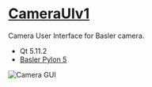 # [CameraUIv1](https://codeleccz.github.io/CameraUIv1/)

Camera User Interface for Basler camera.
- Qt 5.11.2
- [Basler Pylon 5](https://www.baslerweb.com/en/products/software/pylon-windows/)

![Camera GUI](https://codeleccz.github.io/CameraUIv1/Qt%20Pylon.png)

